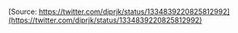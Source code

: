 [Source: https://twitter.com/diprjk/status/1334839220825812992](https://twitter.com/diprjk/status/1334839220825812992)